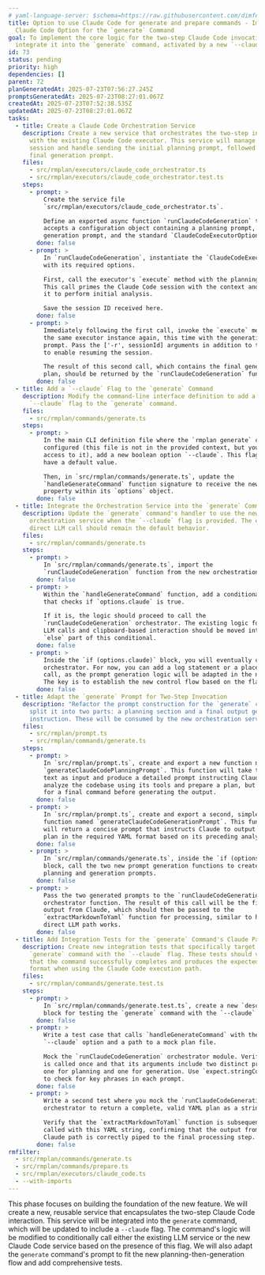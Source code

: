 ```yaml
---
# yaml-language-server: $schema=https://raw.githubusercontent.com/dimfeld/llmutils/main/schema/rmplan-plan-schema.json
title: Option to use Claude Code for generate and prepare commands - Implement
  Claude Code Option for the `generate` Command
goal: To implement the core logic for the two-step Claude Code invocation and
  integrate it into the `generate` command, activated by a new `--claude` flag.
id: 73
status: pending
priority: high
dependencies: []
parent: 72
planGeneratedAt: 2025-07-23T07:56:27.245Z
promptsGeneratedAt: 2025-07-23T08:27:01.067Z
createdAt: 2025-07-23T07:52:38.535Z
updatedAt: 2025-07-23T08:27:01.067Z
tasks:
  - title: Create a Claude Code Orchestration Service
    description: Create a new service that orchestrates the two-step interaction
      with the existing Claude Code executor. This service will manage the
      session and handle sending the initial planning prompt, followed by the
      final generation prompt.
    files:
      - src/rmplan/executors/claude_code_orchestrator.ts
      - src/rmplan/executors/claude_code_orchestrator.test.ts
    steps:
      - prompt: >
          Create the service file
          `src/rmplan/executors/claude_code_orchestrator.ts`.

          Define an exported async function `runClaudeCodeGeneration` that
          accepts a configuration object containing a planning prompt, a
          generation prompt, and the standard `ClaudeCodeExecutorOptions`.
        done: false
      - prompt: >
          In `runClaudeCodeGeneration`, instantiate the `ClaudeCodeExecutor`
          with its required options.

          First, call the executor's `execute` method with the planning prompt.
          This call primes the Claude Code session with the context and allows
          it to perform initial analysis.

          Save the session ID received here.
        done: false
      - prompt: >
          Immediately following the first call, invoke the `execute` method on
          the same executor instance again, this time with the generation
          prompt. Pass the ['-r', sessionId] arguments in addition to the regular arguments
          to enable resuming the session.

          The result of this second call, which contains the final generated
          plan, should be returned by the `runClaudeCodeGeneration` function.
        done: false
  - title: Add a `--claude` Flag to the `generate` Command
    description: Modify the command-line interface definition to add a new boolean
      `--claude` flag to the `generate` command.
    files:
      - src/rmplan/commands/generate.ts
    steps:
      - prompt: >
          In the main CLI definition file where the `rmplan generate` command is
          configured (this file is not in the provided context, but you have
          access to it), add a new boolean option `--claude`. This flag will not
          have a default value.

          Then, in `src/rmplan/commands/generate.ts`, update the
          `handleGenerateCommand` function signature to receive the new `claude`
          property within its `options` object.
        done: false
  - title: Integrate the Orchestration Service into the `generate` Command
    description: Update the `generate` command's handler to use the new Claude Code
      orchestration service when the `--claude` flag is provided. The existing
      direct LLM call should remain the default behavior.
    files:
      - src/rmplan/commands/generate.ts
    steps:
      - prompt: >
          In `src/rmplan/commands/generate.ts`, import the
          `runClaudeCodeGeneration` function from the new orchestration service.
        done: false
      - prompt: >
          Within the `handleGenerateCommand` function, add a conditional block
          that checks if `options.claude` is true.

          If it is, the logic should proceed to call the
          `runClaudeCodeGeneration` orchestrator. The existing logic for direct
          LLM calls and clipboard-based interaction should be moved into the
          `else` part of this conditional.
        done: false
      - prompt: >
          Inside the `if (options.claude)` block, you will eventually call the
          orchestrator. For now, you can add a log statement or a placeholder
          call, as the prompt generation logic will be adapted in the next task.
          The key is to establish the new control flow based on the flag.
        done: false
  - title: Adapt the `generate` Prompt for Two-Step Invocation
    description: "Refactor the prompt construction for the `generate` command to
      split it into two parts: a planning section and a final output generation
      instruction. These will be consumed by the new orchestration service."
    files:
      - src/rmplan/prompt.ts
      - src/rmplan/commands/generate.ts
    steps:
      - prompt: >
          In `src/rmplan/prompt.ts`, create and export a new function named
          `generateClaudeCodePlanningPrompt`. This function will take the plan
          text as input and produce a detailed prompt instructing Claude Code to
          analyze the codebase using its tools and prepare a plan, but to wait
          for a final command before generating the output.
        done: false
      - prompt: >
          In `src/rmplan/prompt.ts`, create and export a second, simpler
          function named `generateClaudeCodeGenerationPrompt`. This function
          will return a concise prompt that instructs Claude to output the final
          plan in the required YAML format based on its preceding analysis.
        done: false
      - prompt: >
          In `src/rmplan/commands/generate.ts`, inside the `if (options.claude)`
          block, call the two new prompt generation functions to create the
          planning and generation prompts.
        done: false
      - prompt: >
          Pass the two generated prompts to the `runClaudeCodeGeneration`
          orchestrator function. The result of this call will be the final YAML
          output from Claude, which should then be passed to the
          `extractMarkdownToYaml` function for processing, similar to how the
          direct LLM path works.
        done: false
  - title: Add Integration Tests for the `generate` Command's Claude Path
    description: Create new integration tests that specifically target the
      `generate` command with the `--claude` flag. These tests should verify
      that the command successfully completes and produces the expected output
      format when using the Claude Code execution path.
    files:
      - src/rmplan/commands/generate.test.ts
    steps:
      - prompt: >
          In `src/rmplan/commands/generate.test.ts`, create a new `describe`
          block for testing the `generate` command with the `--claude` flag.
        done: false
      - prompt: >
          Write a test case that calls `handleGenerateCommand` with the
          `--claude` option and a path to a mock plan file.

          Mock the `runClaudeCodeGeneration` orchestrator module. Verify that it
          is called once and that its arguments include two distinct prompts:
          one for planning and one for generation. Use `expect.stringContaining`
          to check for key phrases in each prompt.
        done: false
      - prompt: >
          Write a second test where you mock the `runClaudeCodeGeneration`
          orchestrator to return a complete, valid YAML plan as a string.

          Verify that the `extractMarkdownToYaml` function is subsequently
          called with this YAML string, confirming that the output from the
          Claude path is correctly piped to the final processing step.
        done: false
rmfilter:
  - src/rmplan/commands/generate.ts
  - src/rmplan/commands/prepare.ts
  - src/rmplan/executors/claude_code.ts
  - --with-imports
---
```


This phase focuses on building the foundation of the new feature. We will create a new, reusable service that encapsulates the two-step Claude Code interaction. This service will be integrated into the `generate` command, which will be updated to include a `--claude` flag. The command's logic will be modified to conditionally call either the existing LLM service or the new Claude Code service based on the presence of this flag. We will also adapt the `generate` command's prompt to fit the new planning-then-generation flow and add comprehensive tests.
